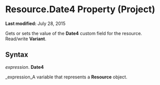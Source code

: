 
# Resource.Date4 Property (Project)

 **Last modified:** July 28, 2015

Gets or sets the value of the  **Date4** custom field for the resource. Read/write **Variant**.

## Syntax

 _expression_. **Date4**

 _expression_A variable that represents a  **Resource** object.


